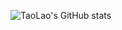 ![TaoLao's GitHub stats](https://github-readme-stats.vercel.app/api?username=ber0l&hide=contribs,prs&show_icons=true&theme=radical)
